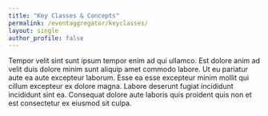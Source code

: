 ```yaml
---
title: "Key Classes & Concepts"
permalink: /eventaggregator/keyclasses/
layout: single
author_profile: false
---
```


Tempor velit sint sunt ipsum tempor enim ad qui ullamco. Est dolore anim ad velit duis dolore minim sunt aliquip amet commodo labore. 
Ut eu pariatur aute ea aute excepteur laborum. Esse ea esse excepteur minim mollit qui cillum excepteur ex dolore magna. 
Labore deserunt fugiat incididunt incididunt sint ea. Consequat dolore aute laboris quis proident quis non et est consectetur ex eiusmod sit culpa.